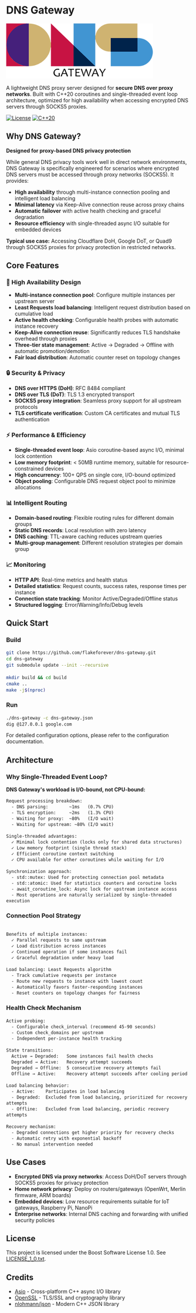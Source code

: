 # DNS Gateway

<img src="https://github.com/flakeforever/dns-gateway/blob/main/dns-gateway.png" alt="DNS Gateway Logo" width="400" height="150">

A lightweight DNS proxy server designed for **secure DNS over proxy networks**. Built with C++20 coroutines and single-threaded event loop architecture, optimized for high availability when accessing encrypted DNS servers through SOCKS5 proxies.

[![License](https://img.shields.io/badge/license-Boost%201.0-blue.svg)](LICENSE_1_0.txt)
[![C++20](https://img.shields.io/badge/C%2B%2B-20-blue.svg)](https://en.cppreference.com/w/cpp/20)

## Why DNS Gateway?

**Designed for proxy-based DNS privacy protection**

While general DNS privacy tools work well in direct network environments, DNS Gateway is specifically engineered for scenarios where encrypted DNS servers must be accessed through proxy networks (SOCKS5). It provides:

- **High availability** through multi-instance connection pooling and intelligent load balancing
- **Minimal latency** via Keep-Alive connection reuse across proxy chains
- **Automatic failover** with active health checking and graceful degradation
- **Resource efficiency** with single-threaded async I/O suitable for embedded devices

**Typical use case:** Accessing Cloudflare DoH, Google DoT, or Quad9 through SOCKS5 proxies for privacy protection in restricted networks.

## Core Features

### 🚀 High Availability Design

- **Multi-instance connection pool**: Configure multiple instances per upstream server
- **Least Requests load balancing**: Intelligent request distribution based on cumulative load
- **Active health checking**: Configurable health probes with automatic instance recovery
- **Keep-Alive connection reuse**: Significantly reduces TLS handshake overhead through proxies
- **Three-tier state management**: Active → Degraded → Offline with automatic promotion/demotion
- **Fair load distribution**: Automatic counter reset on topology changes

### 🔒 Security & Privacy

- **DNS over HTTPS (DoH)**: RFC 8484 compliant
- **DNS over TLS (DoT)**: TLS 1.3 encrypted transport
- **SOCKS5 proxy integration**: Seamless proxy support for all upstream protocols
- **TLS certificate verification**: Custom CA certificates and mutual TLS authentication

### ⚡ Performance & Efficiency

- **Single-threaded event loop**: Asio coroutine-based async I/O, minimal lock contention
- **Low memory footprint**: < 50MB runtime memory, suitable for resource-constrained devices
- **High concurrency**: 100+ QPS on single core, I/O-bound optimized
- **Object pooling**: Configurable DNS request object pool to minimize allocations

### 📊 Intelligent Routing

- **Domain-based routing**: Flexible routing rules for different domain groups
- **Static DNS records**: Local resolution with zero latency
- **DNS caching**: TTL-aware caching reduces upstream queries
- **Multi-group management**: Different resolution strategies per domain group

### 📈 Monitoring

- **HTTP API**: Real-time metrics and health status
- **Detailed statistics**: Request counts, success rates, response times per instance
- **Connection state tracking**: Monitor Active/Degraded/Offline status
- **Structured logging**: Error/Warning/Info/Debug levels

## Quick Start

### Build

```bash
git clone https://github.com/flakeforever/dns-gateway.git
cd dns-gateway
git submodule update --init --recursive

mkdir build && cd build
cmake ..
make -j$(nproc)
```

### Run

```bash
./dns-gateway -c dns-gateway.json
dig @127.0.0.1 google.com
```

For detailed configuration options, please refer to the configuration documentation.

## Architecture

### Why Single-Threaded Event Loop?

**DNS Gateway's workload is I/O-bound, not CPU-bound:**

```
Request processing breakdown:
  - DNS parsing:        ~1ms   (0.7% CPU)
  - TLS encryption:     ~2ms   (1.3% CPU)  
  - Waiting for proxy:  ~80%   (I/O wait)
  - Waiting for upstream: ~80% (I/O wait)

Single-threaded advantages:
  ✓ Minimal lock contention (locks only for shared data structures)
  ✓ Low memory footprint (single thread stack)
  ✓ Efficient coroutine context switching
  ✓ CPU available for other coroutines while waiting for I/O

Synchronization approach:
  - std::mutex: Used for protecting connection pool metadata
  - std::atomic: Used for statistics counters and coroutine locks
  - await_coroutine_lock: Async lock for upstream instance access
  - Most operations are naturally serialized by single-threaded execution
```

### Connection Pool Strategy

```

Benefits of multiple instances:
  ✓ Parallel requests to same upstream
  ✓ Load distribution across instances  
  ✓ Continued operation if some instances fail
  ✓ Graceful degradation under heavy load

Load balancing: Least Requests algorithm
  - Track cumulative requests per instance
  - Route new requests to instance with lowest count
  - Automatically favors faster-responding instances
  - Reset counters on topology changes for fairness
```

### Health Check Mechanism

```
Active probing:
  - Configurable check_interval (recommend 45-90 seconds)
  - Custom check_domains per upstream
  - Independent per-instance health tracking

State transitions:
  Active → Degraded:   Some instances fail health checks
  Degraded → Active:   Recovery attempt succeeds
  Degraded → Offline:  5 consecutive recovery attempts fail
  Offline → Active:    Recovery attempt succeeds after cooling period

Load balancing behavior:
  - Active:    Participates in load balancing
  - Degraded:  Excluded from load balancing, prioritized for recovery attempts
  - Offline:   Excluded from load balancing, periodic recovery attempts

Recovery mechanism:
  - Degraded connections get higher priority for recovery checks
  - Automatic retry with exponential backoff
  - No manual intervention needed
```

## Use Cases

- **Encrypted DNS via proxy networks**: Access DoH/DoT servers through SOCKS5 proxies for privacy protection
- **Home network privacy**: Deploy on routers/gateways (OpenWrt, Merlin firmware, ARM boards)
- **Embedded devices**: Low resource requirements suitable for IoT gateways, Raspberry Pi, NanoPi
- **Enterprise networks**: Internal DNS caching and forwarding with unified security policies

## License

This project is licensed under the Boost Software License 1.0. See [LICENSE_1_0.txt](LICENSE_1_0.txt).

## Credits

- [Asio](https://think-async.com/Asio/) - Cross-platform C++ async I/O library
- [OpenSSL](https://www.openssl.org/) - TLS/SSL and cryptography library
- [nlohmann/json](https://github.com/nlohmann/json) - Modern C++ JSON library
